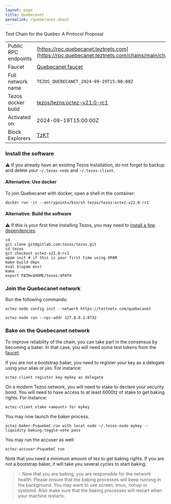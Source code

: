 ```yaml
---
layout: page
title: Quebecanet
permalink: /quebecanet-about
---
```


Test Chain for the Quebec A Protocol Proposal

| | |
|-------|---------------------|
| Public RPC endpoints | [https://rpc.quebecanet.teztnets.com](https://rpc.quebecanet.teztnets.com/chains/main/chain_id)<br/> |
| Faucet | [Quebecanet faucet](https://faucet.quebecanet.teztnets.com) |
| Full network name | `TEZOS_QUEBECANET_2024-09-19T15:00:00Z` |
| Tezos docker build | [tezos/tezos:octez-v21.0-rc1](https://hub.docker.com/r/tezos/tezos/tags?page=1&ordering=last_updated&name=octez-v21.0-rc1) |
| Activated on | 2024-09-19T15:00:00Z |
| Block Explorers | [TzKT](https://quebecnet.tzkt.io) |




### Install the software

⚠️  If you already have an existing Tezos installation, do not forget to backup and delete your `~/.tezos-node` and `~/.tezos-client`.



#### Alternative: Use docker

To join Quebecanet with docker, open a shell in the container:

```
docker run -it --entrypoint=/bin/sh tezos/tezos:octez-v21.0-rc1
```


#### Alternative: Build the software

⚠️  If this is your first time installing Tezos, you may need to [install a few dependencies](https://tezos.gitlab.io/introduction/howtoget.html#setting-up-the-development-environment-from-scratch).

```
cd
git clone git@gitlab.com:tezos/tezos.git
cd tezos
git checkout octez-v21.0-rc1
opam init # if this is your first time using OPAM
make build-deps
eval $(opam env)
make
export PATH=$HOME/tezos:$PATH
```

### Join the Quebecanet network

Run the following commands:

```
octez-node config init --network https://teztnets.com/quebecanet

octez-node run --rpc-addr 127.0.0.1:8732
```






### Bake on the Quebecanet network

To improve reliability of the chain, you can take part in the consensus by becoming a baker. In that case, you will need some test tokens from the [faucet](https://faucet.quebecanet.teztnets.com).

If you are not a bootstrap baker, you need to register your key as a delegate using your alias or `pkh`. For instance:
```bash=2
octez-client register key mykey as delegate
```

On a modern Tezos network, you will need to stake to declare your security bond.  You will need to have access to at least 6000tz of stake to get baking rights. For instance:
```
octez-client stake <amount> for mykey
```	

You may now launch the baker process.
```bash=3
octez-baker-PsquebeC run with local node ~/.tezos-node mykey --liquidity-baking-toggle-vote pass
```

You may run the accuser as well:
```bash=3
octez-accuser-PsquebeC run
```

Note that you need a minimum amount of tez to get baking rights. If you are not a bootstrap baker, it will take you several cycles to start baking.

> 💡 Now that you are baking, you are responsible for the network health. Please ensure that the baking processes will keep running in the background. You may want to use screen, tmux, nohup or systemd. Also make sure that the baking processes will restart when your machine restarts.


